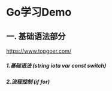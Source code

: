 # Go学习Demo

## 一. 基础语法部分

https://www.topgoer.com/

##### 1.基础语法 (string  iota var const switch)

##### 2.流程控制 (if for)			

